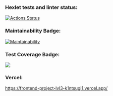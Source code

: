 ### Hexlet tests and linter status:
[![Actions Status](https://github.com/k1ntsugi1/frontend-project-lvl3/workflows/hexlet-check/badge.svg)](https://github.com/k1ntsugi1/frontend-project-lvl3/actions)
### Maintainability Badge:
[![Maintainability](https://api.codeclimate.com/v1/badges/376681579f70502eda39/maintainability)](https://codeclimate.com/github/k1ntsugi1/frontend-project-lvl3/maintainability)
### Test Coverage Badge:
<a href="https://codeclimate.com/github/k1ntsugi1/frontend-project-lvl3/test_coverage"><img src="https://api.codeclimate.com/v1/badges/376681579f70502eda39/test_coverage" /></a>
### Vercel:
https://frontend-project-lvl3-k1ntsugi1.vercel.app/
